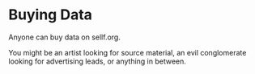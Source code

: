 # Buying Data

Anyone can buy data on sellf.org.

You might be an artist looking for source material, an evil conglomerate looking for advertising leads, or anything in between.
